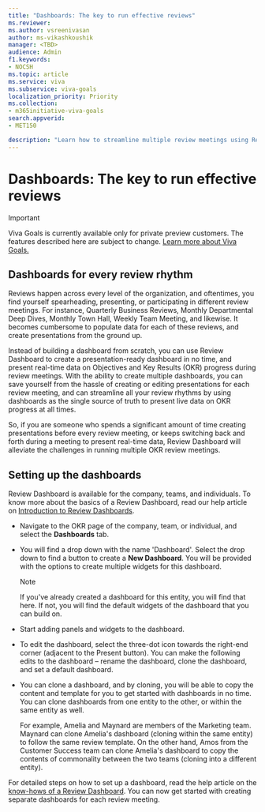 ```yaml
---
title: "Dashboards: The key to run effective reviews"
ms.reviewer: 
ms.author: vsreenivasan
author: ms-vikashkoushik
manager: <TBD>
audience: Admin
f1.keywords:
- NOCSH
ms.topic: article
ms.service: viva
ms.subservice: viva-goals
localization_priority: Priority
ms.collection:  
- m365initiative-viva-goals
search.appverid:
- MET150

description: "Learn how to streamline multiple review meetings using Review Dashboard."
---
```


# Dashboards: The key to run effective reviews

> [!IMPORTANT]
> Viva Goals is currently available only for private preview customers. The features described here are subject to change. [Learn more about Viva Goals.](https://go.microsoft.com/fwlink/?linkid=2189933)

## Dashboards for every review rhythm

Reviews happen across every level of the organization, and oftentimes, you find yourself spearheading, presenting, or participating in different review meetings. For instance, Quarterly Business Reviews, Monthly Departmental Deep Dives, Monthly Town Hall, Weekly Team Meeting, and likewise. It becomes cumbersome to populate data for each of these reviews, and create presentations from the ground up.

Instead of building a dashboard from scratch, you can use Review Dashboard to create a presentation-ready dashboard in no time, and present real-time data on Objectives and Key Results (OKR) progress during review meetings. With the ability to create multiple dashboards, you can save yourself from the hassle of creating or editing presentations for each review meeting, and can streamline all your review rhythms by using dashboards as the single source of truth to present live data on OKR progress at all times.

So, if you are someone who spends a significant amount of time creating presentations before every review meeting, or keeps switching back and forth during a meeting to present real-time data, Review Dashboard will alleviate the challenges in running multiple OKR review meetings.

## Setting up the dashboards

Review Dashboard is available for the company, teams, and individuals. To know more about the basics of a Review Dashboard, read our help article on [Introduction to Review Dashboards](https://help.ally.io/en/articles/4362674-introduction-to-review-dashboard).

- Navigate to the OKR page of the company, team, or individual, and select the **Dashboards** tab.

- You will find a drop down with the name 'Dashboard'. Select the drop down to find a button to create a **New Dashboard**. You will be provided with the options to create multiple widgets for this dashboard.  

    > [!NOTE]
    > If you've already created a dashboard for this entity, you will find that here. If not, you will find the default widgets of the dashboard that you can build on.

- Start adding panels and widgets to the dashboard.

- To edit the dashboard, select the three-dot icon towards the right-end corner (adjacent to the Present button). You can make the following edits to the dashboard – rename the dashboard, clone the dashboard, and set a default dashboard.

- You can clone a dashboard, and by cloning, you will be able to copy the content and template for you to get started with dashboards in no time. You can clone dashboards from one entity to the other, or within the same entity as well.  

    For example, Amelia and Maynard are members of the Marketing team. Maynard can clone Amelia's dashboard (cloning within the same entity) to follow the same review template. On the other hand, Amos from the Customer Success team can clone Amelia's dashboard to copy the contents of commonality between the two teams (cloning into a different entity).




For detailed steps on how to set up a dashboard, read the help article on the [know-hows of a Review Dashboard](https://help.ally.io/en/articles/4362767-know-hows-of-review-dashboard). You can now get started with creating separate dashboards for each review meeting.
